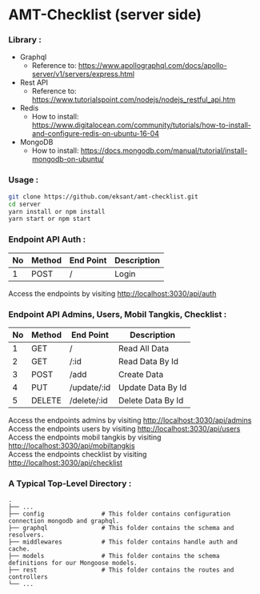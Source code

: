 # AMT-Checklist (server side)

### Library :
- Graphql
  - Reference to: https://www.apollographql.com/docs/apollo-server/v1/servers/express.html
- Rest API
  - Reference to: https://www.tutorialspoint.com/nodejs/nodejs_restful_api.htm
- Redis
  - How to install: https://www.digitalocean.com/community/tutorials/how-to-install-and-configure-redis-on-ubuntu-16-04
- MongoDB
  - How to install: https://docs.mongodb.com/manual/tutorial/install-mongodb-on-ubuntu/

### Usage :
```bash
git clone https://github.com/eksant/amt-checklist.git
cd server
yarn install or npm install
yarn start or npm start
```

### Endpoint API Auth :
| No | Method   | End Point   | Description       |
| -- | ---------|-------------|-------------------|
| 1  | POST     | /           | Login             |

Access the endpoints by visiting [http://localhost:3030/api/auth](http://localhost:3030/api/auth)

### Endpoint API Admins, Users, Mobil Tangkis, Checklist :
| No | Method   | End Point   | Description       |
| -- | ---------|-------------|-------------------|
| 1  | GET      | /           | Read All Data     |
| 2  | GET      | /:id        | Read Data By Id   |
| 3  | POST     | /add        | Create Data       |
| 4  | PUT      | /update/:id | Update Data By Id |
| 5  | DELETE   | /delete/:id | Delete Data By Id |

Access the endpoints admins by visiting [http://localhost:3030/api/admins](http://localhost:3030/api/admins)  
Access the endpoints users by visiting [http://localhost:3030/api/users](http://localhost:3030/api/users)  
Access the endpoints mobil tangkis by visiting [http://localhost:3030/api/mobiltangkis](http://localhost:3030/api/mobiltangkis)  
Access the endpoints checklist by visiting [http://localhost:3030/api/checklist](http://localhost:3030/api/checklist)  

### A Typical Top-Level Directory :
    .
    ├── ...
    ├── config                # This folder contains configuration connection mongodb and graphql.
    ├── graphql               # This folder contains the schema and resolvers.
    ├── middlewares           # This folder contains handle auth and cache.
    ├── models                # This folder contains the schema definitions for our Mongoose models.
    ├── rest                  # This folder contains the routes and controllers
    └── ...
